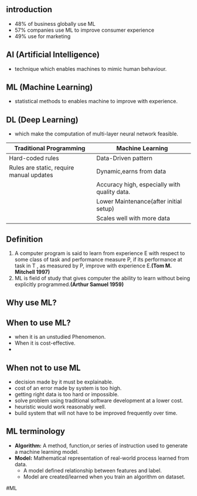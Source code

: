 ## introduction
- 48% of business globally use ML
- 57% companies use ML to improve consumer experience
- 49% use for marketing 
## AI (Artificial Intelligence)
- technique which enables machines to mimic human behaviour.
## ML (Machine Learning)
- statistical methods to enables machine to improve with experience.
## DL (Deep Learning)
 - which make the computation of multi-layer neural network feasible.

| Traditional Programming                  | Machine Learning                             |
| ---------------------------------------- | -------------------------------------------- |
| Hard-coded rules                         | Data-Driven pattern                          |
| Rules are static, require manual updates | Dynamic,earns from data                      |
|                                          | Accuracy high, especially with quality data. |
|                                          | Lower Maintenance(after initial setup)       |
|                                          | Scales well with more data                   |
## Definition
1. A computer program is said to learn from experience E with respect to some class of task and performance measure P, if its performance at task in T , as measured by P, improve with experience E.**(Tom M. Mitchell 1997)**
2. ML is field of study that gives computer the ability to learn without being explicitly programmed.**(Arthur Samuel 1959)**

## Why use ML?

## When to use ML? 
- when it is an unstudied Phenomenon.
- When it is cost-effective.
- 
## When not to use ML
- decision made by it must be explainable.
- cost of an error made by system is too high.
- getting right data is too hard or impossible.
- solve problem using traditional software development at a lower cost.
- heuristic would work reasonably well.
- build system that will not have to be improved frequently over time.

## ML terminology
- **Algorithm:** A method, function,or series of instruction used to generate a machine learning model.
- **Model:** Mathematical representation of real-world process learned from data.
	- A model defined relationship between features and label.
	- Model are created/learned when you train an algorithm on dataset.


#ML